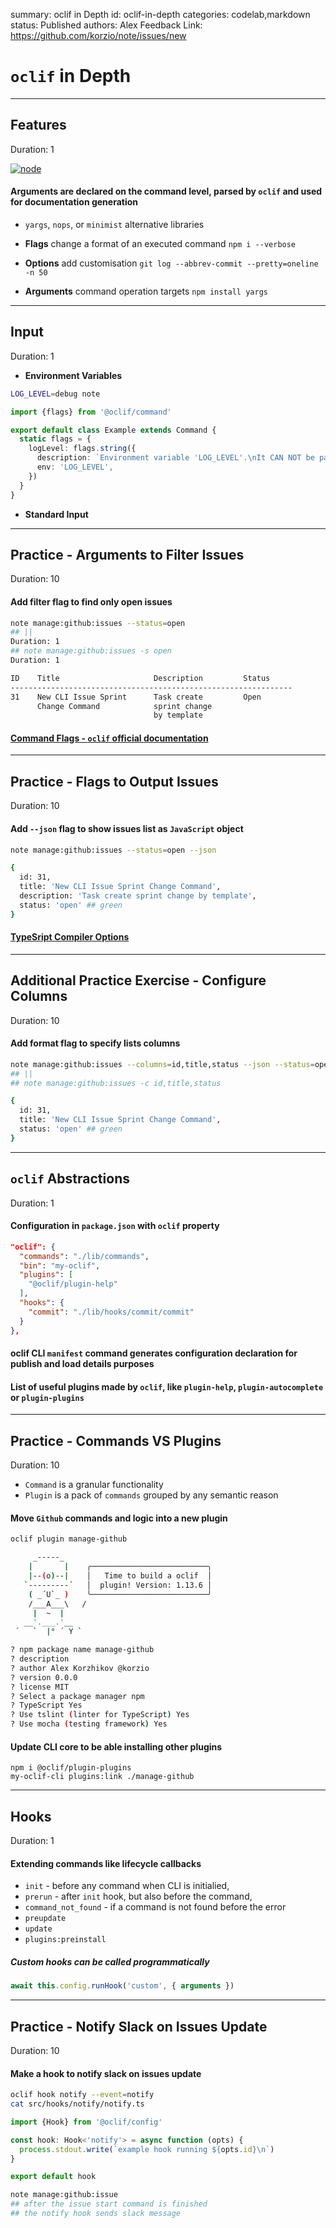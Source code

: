 summary: oclif in Depth
id: oclif-in-depth
categories: codelab,markdown
status: Published 
authors: Alex
Feedback Link: https://github.com/korzio/note/issues/new

# `oclif` in Depth

---

## Features
Duration: 1

[![node](assets/oclif.png)](https://oclif.io/)
#### Arguments are declared on the command level, parsed by `oclif` and used for documentation generation

- `yargs`, `nops`, or `minimist` alternative libraries

- **Flags** change a format of an executed command `npm i --verbose`
- **Options** add customisation `git log --abbrev-commit --pretty=oneline -n 50`
- **Arguments** command operation targets `npm install yargs`

---

## Input
Duration: 1

- **Environment Variables**

```bash
LOG_LEVEL=debug note
```

```ts
import {flags} from '@oclif/command'

export default class Example extends Command {
  static flags = {
    logLevel: flags.string({
      description: `Environment variable 'LOG_LEVEL'.\nIt CAN NOT be passed as a flag`,
      env: 'LOG_LEVEL',
    })
  }
}
```

- **Standard Input**

---

## Practice - Arguments to Filter Issues
Duration: 10

#### Add filter flag to find only open issues

```bash
note manage:github:issues --status=open
## ||
Duration: 1
## note manage:github:issues -s open
Duration: 1

ID    Title                     Description         Status
---------------------------------------------------------------
31    New CLI Issue Sprint      Task create         Open
      Change Command            sprint change 
                                by template        
```

#### [Command Flags - `oclif` official documentation](https://oclif.io/docs/flags)

---

## Practice - Flags to Output Issues
Duration: 10

#### Add `--json` flag to show issues list as `JavaScript` object

```bash
note manage:github:issues --status=open --json

{
  id: 31,
  title: 'New CLI Issue Sprint Change Command',
  description: 'Task create sprint change by template',
  status: 'open' ## green
}
```

#### [TypeSript Compiler Options](https://www.typescriptlang.org/docs/handbook/compiler-options.html)

---

## Additional Practice Exercise - Configure Columns
Duration: 10

#### Add format flag to specify lists columns

```bash
note manage:github:issues --columns=id,title,status --json --status=open
## ||
## note manage:github:issues -c id,title,status

{
  id: 31,
  title: 'New CLI Issue Sprint Change Command',
  status: 'open' ## green
}
```

---

## `oclif` Abstractions
Duration: 1

#### Configuration in `package.json` with `oclif` property


```json
"oclif": {
  "commands": "./lib/commands",
  "bin": "my-oclif",
  "plugins": [
    "@oclif/plugin-help"
  ],
  "hooks": {
    "commit": "./lib/hooks/commit/commit"
  }
},
```

#### oclif CLI `manifest` command generates configuration declaration for publish and load details purposes

#### List of useful plugins made by `oclif`, like `plugin-help`, `plugin-autocomplete` or `plugin-plugins`

---

## Practice - Commands VS Plugins
Duration: 10

- `Command` is a granular functionality
- `Plugin` is a pack of `commands` grouped by any semantic reason

#### Move `Github` commands and logic into a new plugin

```bash
oclif plugin manage-github

     _-----_
    |       |    ╭──────────────────────────╮
    |--(o)--|    │   Time to build a oclif  │
   `---------´   │  plugin! Version: 1.13.6 │
    ( _´U`_ )    ╰──────────────────────────╯
    /___A___\   /
     |  ~  |
   __'.___.'__
 ´   `  |° ´ Y `

? npm package name manage-github
? description
? author Alex Korzhikov @korzio
? version 0.0.0
? license MIT
? Select a package manager npm
? TypeScript Yes
? Use tslint (linter for TypeScript) Yes
? Use mocha (testing framework) Yes
```

#### Update CLI core to be able installing other plugins

```
npm i @oclif/plugin-plugins
my-oclif-cli plugins:link ./manage-github
```

---

## Hooks
Duration: 1

#### Extending commands like lifecycle callbacks

- `init` - before any command when CLI is initialied,
- `prerun` - after `init` hook, but also before the command,
- `command_not_found` - if a command is not found before the error
- `preupdate`
- `update`
- `plugins:preinstall`

##### Custom hooks can be called programmatically

```ts
await this.config.runHook('custom', { arguments })
```

---

## Practice - Notify Slack on Issues Update
Duration: 10

#### Make a hook to notify slack on issues update

```bash
oclif hook notify --event=notify
cat src/hooks/notify/notify.ts
```

```ts
import {Hook} from '@oclif/config'

const hook: Hook<'notify'> = async function (opts) {
  process.stdout.write(`example hook running ${opts.id}\n`)
}

export default hook
```

```bash
note manage:github:issue
## after the issue start command is finished
## the notify hook sends slack message
```